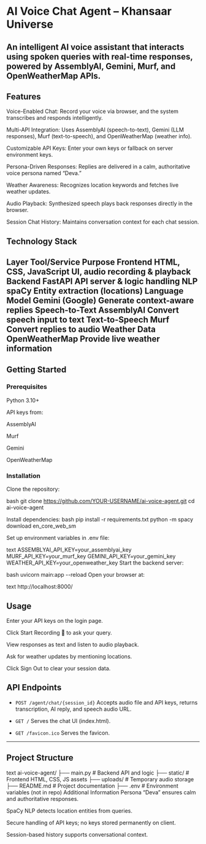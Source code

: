 # AI Voice Chat Agent – Khansaar Universe
An intelligent AI voice assistant that interacts using spoken queries with real-time responses, powered by AssemblyAI, Gemini, Murf, and OpenWeatherMap APIs.
---
## Features
Voice-Enabled Chat: Record your voice via browser, and the system transcribes and responds intelligently.

Multi-API Integration: Uses AssemblyAI (speech-to-text), Gemini (LLM responses), Murf (text-to-speech), and OpenWeatherMap (weather info).

Customizable API Keys: Enter your own keys or fallback on server environment keys.

Persona-Driven Responses: Replies are delivered in a calm, authoritative voice persona named “Deva.”

Weather Awareness: Recognizes location keywords and fetches live weather updates.

Audio Playback: Synthesized speech plays back responses directly in the browser.

Session Chat History: Maintains conversation context for each chat session.


## Technology Stack

Layer	Tool/Service	Purpose
Frontend	HTML, CSS, JavaScript	UI, audio recording & playback
Backend	FastAPI	API server & logic handling
NLP	spaCy	Entity extraction (locations)
Language Model	Gemini (Google)	Generate context-aware replies
Speech-to-Text	AssemblyAI	Convert speech input to text
Text-to-Speech	Murf	Convert replies to audio
Weather Data	OpenWeatherMap	Provide live weather information
---
## Getting Started
### Prerequisites
Python 3.10+

API keys from:

AssemblyAI

Murf

Gemini

OpenWeatherMap

### Installation
Clone the repository:

bash
git clone https://github.com/YOUR-USERNAME/ai-voice-agent.git
cd ai-voice-agent

Install dependencies:
bash
pip install -r requirements.txt
python -m spacy download en_core_web_sm


Set up environment variables in .env file:

text
ASSEMBLYAI_API_KEY=your_assemblyai_key
MURF_API_KEY=your_murf_key
GEMINI_API_KEY=your_gemini_key
WEATHER_API_KEY=your_openweather_key
Start the backend server:

bash
uvicorn main:app --reload
Open your browser at:

text
http://localhost:8000/
## Usage
Enter your API keys on the login page.

Click Start Recording 🎤 to ask your query.

View responses as text and listen to audio playback.

Ask for weather updates by mentioning locations.

Click Sign Out to clear your session data.

## API Endpoints
- `POST /agent/chat/{session_id}`
Accepts audio file and API keys, returns transcription, AI reply, and speech audio URL.

- `GET /`
Serves the chat UI (index.html).

- `GET /favicon.ico`
Serves the favicon.

---


## Project Structure
text
ai-voice-agent/
├── main.py           # Backend API and logic
├── static/           # Frontend HTML, CSS, JS assets
├── uploads/          # Temporary audio storage
├── README.md         # Project documentation
├── .env              # Environment variables (not in repo)
Additional Information
Persona “Deva” ensures calm and authoritative responses.

SpaCy NLP detects location entities from queries.

Secure handling of API keys; no keys stored permanently on client.

Session-based history supports conversational context.
